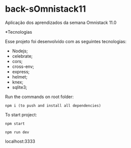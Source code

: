 # back-sOmnistack11
Aplicação dos aprendizados da semana Omnistack 11.0

*Tecnologias

Esse projeto foi desenvolvido com as seguintes tecnologias:

   - Nodejs;
   - celebrate;
   - cors;
   - cross-env;
   - express;
   - helmet;
   - knex;
   - sqlite3;


Run the commands on root folder:

    npm i (to push and install all dependencies)


To start project:

    npm start

    npm run dev

   localhost:3333
   
   
   
